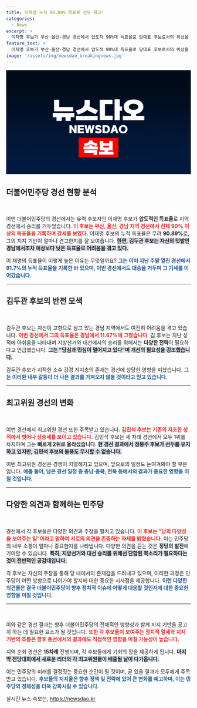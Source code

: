 ```yaml
---
title: 이재명 누적 90.89% 득표로 선두 확고!
categories:
  - News
excerpt: >
  이재명 후보가 부산·울산·경남 경선에서 압도적 90%대 득표율로 당대표 후보로서의 위상을 강화하며, 김두관 후보는 저조한 성적으로 반전의 기회를 잃었다. 경선의 후폭풍이 더욱 치열해질 예정이다!
feature_text: >
  이재명 후보가 부산·울산·경남 경선에서 압도적 90%대 득표율로 당대표 후보로서의 위상을 강화하며, 김두관 후보는 저조한 성적으로 반전의 기회를 잃었다. 경선의 후폭풍이 더욱 치열해질 예정이다!
image: '/assets/img/newsdao_breakingnews.jpg'
---
```


<p><img src="/assets/img/newsdao_breakingnews.jpg" alt="ranknews 속보" /></p>

<h2 data-ke-size="size26">더불어민주당 경선 현황 분석</h2>

<p data-ke-size="size16">&nbsp;</p>

<p>이번 더불어민주당의 경선에서는 유력 후보자인 이재명 후보가 <strong>압도적인 득표율</strong>로 지역 경선에서 승리를 거두었습니다. <b><span style="color: #ee2323;">이 후보는 부산, 울산, 경남 지역 경선에서 전체 90% 이상의 득표율을 기록하며 강세를 보였다.</span></b> 이재명 후보의 누적 득표율은 무려 <strong>90.89%</strong>로, 그의 지지 기반이 얼마나 견고한지를 잘 보여줍니다. <b><span style="background-color: #21538527;">한편, 김두관 후보는 자신의 텃밭인 경남에서조차 예상보다 낮은 득표율로 어려움을 겪고 있다.</span></b></p>

<p>이 재명의 득표율이 이렇게 높은 이유는 무엇일까요? <b><span style="color: #1a5490;">그는 이미 지난 주말 열린 경선에서 91.7%의 누적 득표율을 기록한 바 있으며, 이번 경선에서도 대승을 거두며 그 기세를 이어갔습니다.</span></b> </p>

<hr>

<h2 data-ke-size="size26">김두관 후보의 반전 모색</h2>

<p data-ke-size="size16">&nbsp;</p>

<p>김두관 후보는 자신이 고향으로 삼고 있는 경남 지역에서도 여전히 어려움을 겪고 있습니다. <b><span style="color: #ee2323;">이번 경선에서 그의 득표율은 경남에서 11.67%에 그쳤습니다.</span></b> 김 후보는 지난 성적에 아쉬움을 나타내며 지방선거와 대선에서의 승리를 위해서는 <strong>다양한 전략</strong>이 필요하다고 언급했습니다. <b><span style="background-color: #21538527;">그는 "당심과 민심이 멀어지고 있다"며 개선의 필요성을 강조했습니다.</span></b></p>

<p>김두관 후보가 지적한 소수 강경 지지층의 존재는 경선에 상당한 영향을 미쳤습니다. <b><span style="color: #1a5490;">그는 이러한 내부 갈등이 더 나은 결과를 가져오지 않을 것이라고 믿고 있습니다.</span></b> </p>

<hr>

<h2 data-ke-size="size26">최고위원 경선의 변화</h2>

<p data-ke-size="size16">&nbsp;</p>

<p>이번 경선에서 최고위원 경선 또한 주목받고 있습니다. <b><span style="color: #ee2323;">김민석 후보는 기존의 저조한 성적에서 벗어나 상승세를 보이고 있습니다.</span></b> 김민석 후보는 세 차례 경선에서 모두 1위를 차지하며 그는 <strong>빠르게 2위로 올라섰습니다</strong>. <b><span style="background-color: #21538527;">현 경선 결과에서 정봉주 후보가 선두를 유지하고 있지만, 김민석 후보의 돌풍도 무시할 수 없습니다.</span></b></p>

<p>이번 최고위원 경선은 경쟁이 치열해지고 있으며, 앞으로의 일정도 눈여겨봐야 할 부분입니다. <b><span style="color: #1a5490;">예를 들어, 남은 경선 일정 중 충남·충북, 전북 등에서의 결과가 중요한 영향을 미칠 것입니다.</span></b> </p>

<hr>

<h2 data-ke-size="size26">다양한 의견과 함께하는 민주당</h2>

<p data-ke-size="size16">&nbsp;</p>

<p>경선에서 각 후보들은 다양한 의견과 주장을 펼치고 있습니다. <b><span style="color: #ee2323;">이 후보는 "당의 다양성을 보여주는 일"이라고 말하며 서로의 의견을 존중하는 자세를 밝혔습니다.</span></b> 이는 민주당의 내부 소통이 얼마나 중요한지를 나타냅니다. 다양한 의견을 듣는 것은 <strong>정당의 발전</strong>에 기여할 수 있습니다. <b><span style="background-color: #21538527;">특히, 지방선거와 대선 승리를 위해선 <strong>단합된 목소리</strong>가 필요하다는 것이 전반적인 공감대입니다.</span></b></p>

<p>각 후보는 자신의 주장을 통해 당 내에서의 존재감을 드러내고 있으며, 이러한 과정은 민주당이 어떤 방향으로 나아가야 할지에 대한 중요한 시사점을 제공합니다. <b><span style="color: #1a5490;">이런 다양한 의견들은 결국 더불어민주당이 향후 정치적 이슈에 어떻게 대응할 것인지에 대한 중요한 영향을 미칠 것입니다.</span></b> </p>

<hr>

<p data-ke-size="size16">&nbsp;</p> 

<p>이와 같은 경선 결과는 향후 더불어민주당의 전체적인 방향성과 함께 지지 기반을 공고히 하는 데 필요한 요소가 될 것입니다. <b><span style="color: #ee2323;">또한 각 후보들이 보여주는 정치적 열세와 지지 기반의 흐름은 향후 총선에서의 결과에도 직접적인 영향을 미칠 가능성이 높습니다.</span></b> </p>

<p>지역 순회 경선은 <strong>15차례</strong> 진행되며, 각 후보들에게 기회의 장을 제공하게 됩니다. <b><span style="background-color: #21538527;">마지막 전당대회에서 새로운 리더와 각 최고위원들이 배출될 날이 다가옵니다.</span></b> </p>

<p>이는 민주당의 미래를 결정짓는 중요한 순간이 될 것이며, 곧 있을 결과가 모두에게 주목받고 있습니다. <b><span style="color: #1a5490;">후보들의 지지율은 향후 정책 및 전략에 있어 큰 변화를 예고하며, 이는 민주당의 <strong>정체성</strong>을 더욱 강화시킬 수 있습니다.</span></b></p>
실시간 뉴스 속보는, <a href="https://newsdao.kr" rel="dofollow">https://newsdao.kr</a>


